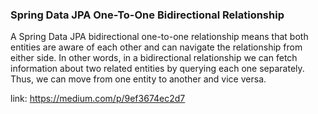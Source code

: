 ### Spring Data JPA One-To-One Bidirectional Relationship

A Spring Data JPA bidirectional one-to-one relationship means that both entities are aware of each other
and can navigate the relationship from either side.
In other words, in a bidirectional relationship we can fetch information about two related entities
by querying each one separately.
Thus, we can move from one entity to another and vice versa.

link: https://medium.com/p/9ef3674ec2d7

